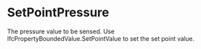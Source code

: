 SetPointPressure
================

The pressure value to be sensed. Use IfcPropertyBoundedValue.SetPointValue to set the set point value.
